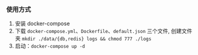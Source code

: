 ### 使用方式
1. 安装 docker-compose
2. 下载 `docker-compose.yml`、`Dockerfile`、`default.json` 三个文件, 创建文件夹 `mkdir ./data/{db,redis} logs && chmod 777 ./logs`
3. 启动：`docker-compose up -d`
